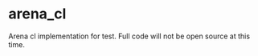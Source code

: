 arena_cl
========

Arena cl implementation for test. Full code will not be open source at this time.